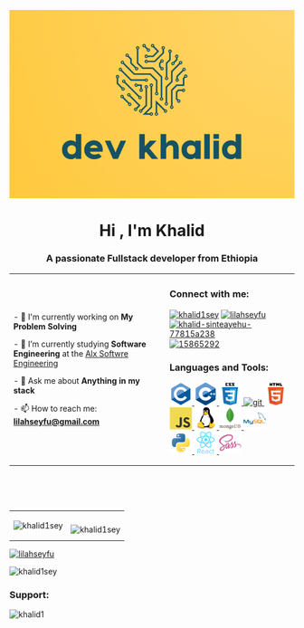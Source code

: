 
 <!-- ![Khalid1sey_banner](https://github.com/khalid1sey/khalid1sey/blob/main/Screenshot%20(40).png) -->
<p align="center">
<img src="https://github.com/khalid1sey/khalid1sey/blob/main/Screenshot%20(40).png" align="center">
</p>

<h1 align="center">Hi , I'm  Khalid</h1>

<h3 align="center">A passionate Fullstack developer from Ethiopia</h3>

<table>
  <tr>
    <td>
      <p>- 🔭 I'm currently working on <b>My Problem Solving </b></p>
      <p>- 🌱 I’m currently studying <b>Software Engineering</b> at the <a href=https://alx.com target="_blank">Alx Softwre Engineering</a></p>
      <p>- 💬 Ask me about <b>Anything in my stack</b></p>
      <p>- 📫 How to reach me: <b><a href=mailto:lilahseyfu@gmail.com alt=email target="_blank">lilahseyfu@gmail.com</a></b></p>
    </td>
    <td>
      <h3 align="left">Connect with me:</h3>
<p align="left">
<a href="https://codepen.io/khalid1sey" target="blank"><img align="center" src="https://raw.githubusercontent.com/rahuldkjain/github-profile-readme-generator/master/src/images/icons/Social/codepen.svg" alt="khalid1sey" height="30" width="40" /></a>
<a href="https://twitter.com/lilahseyfu" target="blank"><img align="center" src="https://raw.githubusercontent.com/rahuldkjain/github-profile-readme-generator/master/src/images/icons/Social/twitter.svg" alt="lilahseyfu" height="30" width="40" /></a>
<a href="https://linkedin.com/in/khalid-sinteayehu-77815a238" target="blank"><img align="center" src="https://raw.githubusercontent.com/rahuldkjain/github-profile-readme-generator/master/src/images/icons/Social/linked-in-alt.svg" alt="khalid-sinteayehu-77815a238" height="30" width="40" /></a>
<a href="https://stackoverflow.com/users/15865292" target="blank"><img align="center" src="https://raw.githubusercontent.com/rahuldkjain/github-profile-readme-generator/master/src/images/icons/Social/stack-overflow.svg" alt="15865292" height="30" width="40" /></a>
</p>
      <h3 align="left">Languages and Tools:</h3>
      <p align="left"> 
<a href="https://www.cprogramming.com/" target="_blank" rel="noreferrer"> <img src="https://raw.githubusercontent.com/devicons/devicon/master/icons/c/c-original.svg" alt="c" width="40" height="40"/> </a> <a href="https://www.w3schools.com/cpp/" target="_blank" rel="noreferrer"> <img src="https://raw.githubusercontent.com/devicons/devicon/master/icons/cplusplus/cplusplus-original.svg" alt="cplusplus" width="40" height="40"/> </a> <a href="https://www.w3schools.com/css/" target="_blank" rel="noreferrer"> <img src="https://raw.githubusercontent.com/devicons/devicon/master/icons/css3/css3-original-wordmark.svg" alt="css3" width="40" height="40"/> </a> <a href="https://git-scm.com/" target="_blank" rel="noreferrer"> <img src="https://www.vectorlogo.zone/logos/git-scm/git-scm-icon.svg" alt="git" width="40" height="40"/> </a> <a href="https://www.w3.org/html/" target="_blank" rel="noreferrer"> <img src="https://raw.githubusercontent.com/devicons/devicon/master/icons/html5/html5-original-wordmark.svg" alt="html5" width="40" height="40"/> </a> <a href="https://developer.mozilla.org/en-US/docs/Web/JavaScript" target="_blank" rel="noreferrer"> <img src="https://raw.githubusercontent.com/devicons/devicon/master/icons/javascript/javascript-original.svg" alt="javascript" width="40" height="40"/> </a> <a href="https://www.linux.org/" target="_blank" rel="noreferrer"> <img src="https://raw.githubusercontent.com/devicons/devicon/master/icons/linux/linux-original.svg" alt="linux" width="40" height="40"/> </a> <a href="https://www.mongodb.com/" target="_blank" rel="noreferrer"> <img src="https://raw.githubusercontent.com/devicons/devicon/master/icons/mongodb/mongodb-original-wordmark.svg" alt="mongodb" width="40" height="40"/> </a> <a href="https://www.mysql.com/" target="_blank" rel="noreferrer"> <img src="https://raw.githubusercontent.com/devicons/devicon/master/icons/mysql/mysql-original-wordmark.svg" alt="mysql" width="40" height="40"/> </a> <a href="https://www.python.org" target="_blank" rel="noreferrer"> <img src="https://raw.githubusercontent.com/devicons/devicon/master/icons/python/python-original.svg" alt="python" width="40" height="40"/> </a> <a href="https://reactjs.org/" target="_blank" rel="noreferrer"> <img src="https://raw.githubusercontent.com/devicons/devicon/master/icons/react/react-original-wordmark.svg" alt="react" width="40" height="40"/> </a> <a href="https://sass-lang.com" target="_blank" rel="noreferrer"> <img src="https://raw.githubusercontent.com/devicons/devicon/master/icons/sass/sass-original.svg" alt="sass" width="40" height="40"/> </a> </p>
    </td>
  </tr>
 
</table>
<br>
<br>
<br>
<table>
  <tr>
    <td>
            <p><img align="center" src="https://github-readme-streak-stats.herokuapp.com/?user=khalid1sey&stroke=ffffff&background=1d2a3a&ring=5BCDEC&fire=5BCDEC&currStreakNum=ffffff&currStreakLabel=5BCDEC&sideNums=ffffff&sideLabels=ffffff&dates=ffffff&hide_border=true" alt="khalid1sey" /></p>
    </td>
    <td>
      <p><img align="right" src="https://github-readme-stats.vercel.app/api/top-langs?username=khalid1sey&langs_count=6&count_private=true&layout=compact&theme=react&hide_border=true&bg_color=1d2a3a" alt="khalid1sey" /></p>
    </td>
      
  </tr>

</table>
   <p align="left"> <a href="https://twitter.com/lilahseyfu" target="blank"><img src="https://img.shields.io/twitter/follow/lilahseyfu?logo=twitter&style=for-the-badge" alt="lilahseyfu" /></a> </p

  <p align="right"> <img src="https://komarev.com/ghpvc/?username=khalid1sey&label=Profile%20views&color=0e75b6&style=flat" alt="khalid1sey" /> </p>


<h3 align="left">Support:</h3>
<p><a href="https://ko-fi.com/khalid1"> <img align="left" src="https://cdn.ko-fi.com/cdn/kofi3.png?v=3" height="50" width="210" alt="khalid1" /></a></p><br><br>


